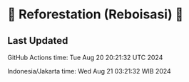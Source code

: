 
# 🌳 Reforestation (Reboisasi) 🌲

## Last Updated

GitHub Actions time: Tue Aug 20 20:21:32 UTC 2024

Indonesia/Jakarta time: Wed Aug 21 03:21:32 WIB 2024
